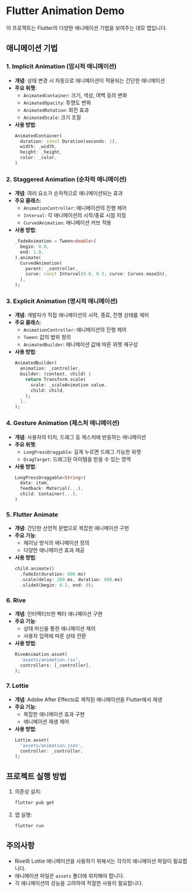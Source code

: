 # Flutter Animation Demo

이 프로젝트는 Flutter의 다양한 애니메이션 기법을 보여주는 데모 앱입니다.

## 애니메이션 기법

### 1. Implicit Animation (암시적 애니메이션)
- **개념**: 상태 변경 시 자동으로 애니메이션이 적용되는 간단한 애니메이션
- **주요 위젯**:
  - `AnimatedContainer`: 크기, 색상, 여백 등의 변화
  - `AnimatedOpacity`: 투명도 변화
  - `AnimatedRotation`: 회전 효과
  - `AnimatedScale`: 크기 조절
- **사용 방법**:
  ```dart
  AnimatedContainer(
    duration: const Duration(seconds: 1),
    width: _width,
    height: _height,
    color: _color,
  )
  ```

### 2. Staggered Animation (순차적 애니메이션)
- **개념**: 여러 요소가 순차적으로 애니메이션되는 효과
- **주요 클래스**:
  - `AnimationController`: 애니메이션의 진행 제어
  - `Interval`: 각 애니메이션의 시작/종료 시점 지정
  - `CurvedAnimation`: 애니메이션 커브 적용
- **사용 방법**:
  ```dart
  _fadeAnimation = Tween<double>(
    begin: 0.0,
    end: 1.0,
  ).animate(
    CurvedAnimation(
      parent: _controller,
      curve: const Interval(0.0, 0.3, curve: Curves.easeIn),
    ),
  );
  ```

### 3. Explicit Animation (명시적 애니메이션)
- **개념**: 개발자가 직접 애니메이션의 시작, 종료, 진행 상태를 제어
- **주요 클래스**:
  - `AnimationController`: 애니메이션의 진행 제어
  - `Tween`: 값의 범위 정의
  - `AnimatedBuilder`: 애니메이션 값에 따른 위젯 재구성
- **사용 방법**:
  ```dart
  AnimatedBuilder(
    animation: _controller,
    builder: (context, child) {
      return Transform.scale(
        scale: _scaleAnimation.value,
        child: child,
      );
    },
  );
  ```

### 4. Gesture Animation (제스처 애니메이션)
- **개념**: 사용자의 터치, 드래그 등 제스처에 반응하는 애니메이션
- **주요 위젯**:
  - `LongPressDraggable`: 길게 누르면 드래그 가능한 위젯
  - `DragTarget`: 드래그된 아이템을 받을 수 있는 영역
- **사용 방법**:
  ```dart
  LongPressDraggable<String>(
    data: item,
    feedback: Material(...),
    child: Container(...),
  )
  ```

### 5. Flutter Animate
- **개념**: 간단한 선언적 문법으로 복잡한 애니메이션 구현
- **주요 기능**:
  - 체이닝 방식의 애니메이션 정의
  - 다양한 애니메이션 효과 제공
- **사용 방법**:
  ```dart
  child.animate()
    .fadeIn(duration: 600.ms)
    .scale(delay: 200.ms, duration: 600.ms)
    .slideX(begin: 0.2, end: 0);
  ```

### 6. Rive
- **개념**: 인터랙티브한 벡터 애니메이션 구현
- **주요 기능**:
  - 상태 머신을 통한 애니메이션 제어
  - 사용자 입력에 따른 상태 전환
- **사용 방법**:
  ```dart
  RiveAnimation.asset(
    'assets/animation.riv',
    controllers: [_controller],
  );
  ```

### 7. Lottie
- **개념**: Adobe After Effects로 제작된 애니메이션을 Flutter에서 재생
- **주요 기능**:
  - 복잡한 애니메이션 효과 구현
  - 애니메이션 재생 제어
- **사용 방법**:
  ```dart
  Lottie.asset(
    'assets/animation.json',
    controller: _controller,
  );
  ```

## 프로젝트 실행 방법

1. 의존성 설치:
   ```bash
   flutter pub get
   ```

2. 앱 실행:
   ```bash
   flutter run
   ```

## 주의사항

- Rive와 Lottie 애니메이션을 사용하기 위해서는 각각의 애니메이션 파일이 필요합니다.
- 애니메이션 파일은 `assets` 폴더에 위치해야 합니다.
- 각 애니메이션의 성능을 고려하여 적절한 사용이 필요합니다.
